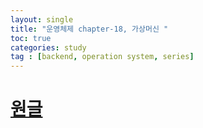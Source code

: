 ```yaml
---
layout: single
title: "운영체제 chapter-18, 가상머신 "
toc: true
categories: study
tag : [backend, operation system, series]
---
```


# [원글](https://gangfunction.github.io/study/nineth2/)